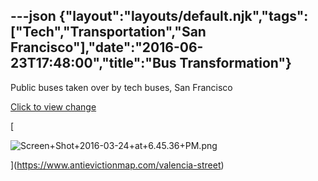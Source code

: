 ---json
{"layout":"layouts/default.njk","tags":["Tech","Transportation","San Francisco"],"date":"2016-06-23T17:48:00","title":"Bus Transformation"}
---

Public buses taken over by tech buses, San Francisco

[Click to view change](https://www.antievictionmap.com/valencia-street)

[

![Screen+Shot+2016-03-24+at+6.45.36+PM.png](https://images.squarespace-cdn.com/content/v1/52b7d7a6e4b0b3e376ac8ea2/1514054870903-I7QLBCORRGM4PPM8JYB1/ke17ZwdGBToddI8pDm48kI5tsmqIAdjA_yP5iFV4Zn5Zw-zPPgdn4jUwVcJE1ZvWEtT5uBSRWt4vQZAgTJucoTqqXjS3CfNDSuuf31e0tVEjt04RR5d2whYOSF5IYM8OYZuqmequXVA5ni_A-2iqm5u3E9Ef3XsXP1C_826c-iU/Screen%2BShot%2B2016-03-24%2Bat%2B6.45.36%2BPM.png)

](https://www.antievictionmap.com/valencia-street)
